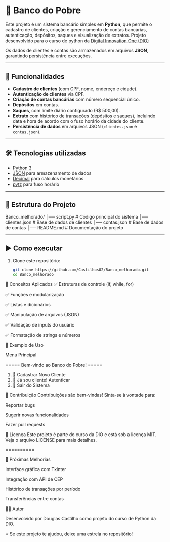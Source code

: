 # 🏦 Banco do Pobre

Este projeto é um sistema bancário simples em **Python**, que permite o cadastro de clientes, criação e gerenciamento de contas bancárias, autenticação, depósitos, saques e visualização de extratos. Projeto desenvolvido para o curso de python da [Digital Innovation One (DIO)](https://www.dio.me/)

Os dados de clientes e contas são armazenados em arquivos **JSON**, garantindo persistência entre execuções.

---

## 🚀 Funcionalidades

- **Cadastro de clientes** (com CPF, nome, endereço e cidade).
- **Autenticação de clientes** via CPF.
- **Criação de contas bancárias** com número sequencial único.
- **Depósitos** em contas.
- **Saques**, com limite diário configurado (R$ 500,00).
- **Extrato** com histórico de transações (depósitos e saques), incluindo data e hora de acordo com o fuso horário da cidade do cliente.
- **Persistência de dados** em arquivos JSON (`clientes.json` e `contas.json`).

---

## 🛠️ Tecnologias utilizadas

- [Python 3](https://www.python.org/)
- [JSON](https://docs.python.org/3/library/json.html) para armazenamento de dados
- [Decimal](https://docs.python.org/3/library/decimal.html) para cálculos monetários
- [pytz](https://pypi.org/project/pytz/) para fuso horário

---

## 📂 Estrutura do Projeto

Banco_melhorado/
│── script.py # Código principal do sistema
│── clientes.json # Base de dados de clientes
│── contas.json # Base de dados de contas
│── README.md # Documentação do projeto


---

## ▶️ Como executar

1. Clone este repositório:
   ```bash
   git clone https://github.com/Castilhos02/Banco_melhorado.git
   cd Banco_melhorado

🧠 Conceitos Aplicados
✅ Estruturas de controle (if, while, for)

✅ Funções e modularização

✅ Listas e dicionários

✅ Manipulação de arquivos (JSON)

✅ Validação de inputs do usuário

✅ Formatação de strings e números

📖 Exemplo de Uso

Menu Principal

===== Bem-vindo ao Banco do Pobre! =====
1. 📝 Cadastrar Novo Cliente
2. 🔑 Já sou cliente! Autenticar
3. 🚪 Sair do Sistema


🤝 Contribuição
Contribuições são bem-vindas! Sinta-se à vontade para:

Reportar bugs

Sugerir novas funcionalidades

Fazer pull requests

📄 Licença
Este projeto é parte do curso da DIO e está sob a licença MIT. Veja o arquivo LICENSE para mais detalhes.

==========

🎯 Próximas Melhorias

Interface gráfica com Tkinter

Integração com API de CEP

Histórico de transações por período

Transferências entre contas

👨‍💻 Autor

Desenvolvido por Douglas Castilho como projeto do curso de Python da DIO.

⭐ Se este projeto te ajudou, deixe uma estrela no repositório!
